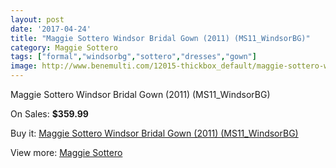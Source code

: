 ```yaml
---
layout: post
date: '2017-04-24'
title: "Maggie Sottero Windsor Bridal Gown (2011) (MS11_WindsorBG)"
category: Maggie Sottero
tags: ["formal","windsorbg","sottero","dresses","gown"]
image: http://www.benemulti.com/12015-thickbox_default/maggie-sottero-windsor-bridal-gown-2011-ms11windsorbg.jpg
---
```

Maggie Sottero Windsor Bridal Gown (2011) (MS11_WindsorBG)

On Sales: **$359.99**
<a href="https://www.benemulti.com/en/maggie-sottero/4503-maggie-sottero-windsor-bridal-gown-2011-ms11windsorbg.html"><amp-img layout="responsive" width="600" height="600" src="//www.benemulti.com/12015-thickbox_default/maggie-sottero-windsor-bridal-gown-2011-ms11windsorbg.jpg" alt="Maggie Sottero Windsor Bridal Gown (2011) (MS11_WindsorBG) 0" /></a>
<a href="https://www.benemulti.com/en/maggie-sottero/4503-maggie-sottero-windsor-bridal-gown-2011-ms11windsorbg.html"><amp-img layout="responsive" width="600" height="600" src="//www.benemulti.com/12016-thickbox_default/maggie-sottero-windsor-bridal-gown-2011-ms11windsorbg.jpg" alt="Maggie Sottero Windsor Bridal Gown (2011) (MS11_WindsorBG) 1" /></a>

Buy it: [Maggie Sottero Windsor Bridal Gown (2011) (MS11_WindsorBG)](https://www.benemulti.com/en/maggie-sottero/4503-maggie-sottero-windsor-bridal-gown-2011-ms11windsorbg.html "Maggie Sottero Windsor Bridal Gown (2011) (MS11_WindsorBG)")

View more: [Maggie Sottero](https://www.benemulti.com/en/41-maggie-sottero "Maggie Sottero")